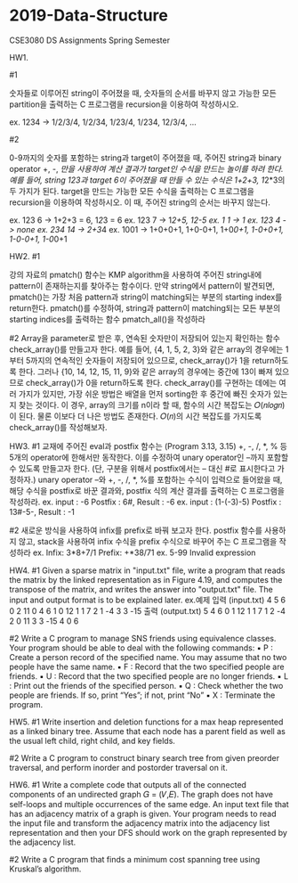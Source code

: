 # 2019-Data-Structure
CSE3080 DS Assignments Spring Semester

HW1.

#1 

숫자들로 이루어진 string이 주어졌을 때, 숫자들의 순서를 바꾸지 않고 가능한 모든 partition을 출력하는 C 프로그램을 recursion을 이용하여 작성하시오.


  ex. 1234 -> 1/2/3/4, 1/2/34, 1/23/4, 1/234, 12/3/4, ...
  
  
 
#2 

0-9까지의 숫자를 포함하는 string과 target이 주어졌을 때, 주어진 string과 binary operator +, -, *만을 사용하여 계산 결과가 target인 수식을 만드는 놀이를 하려 한다. 예를 들어, string 123과 target 6이 주어졌을 때 만들 수 있는 수식은 1+2+3, 1*2*3의 두 가지가 된다. target을 만드는 가능한 모든 수식을 출력하는 C 프로그램을 recursion을 이용하여 작성하시오. 이 때, 주어진 string의 순서는 바꾸지 않는다.


  ex. 123 6 -> 1+2+3 = 6, 1*2*3 = 6
  ex. 123 7 -> 1*2+5, 12-5
  ex. 1 1 -> 1
  ex. 123 4 -> none
  ex. 234 14 -> 2+3*4
  ex. 1001 -> 1+0+0+1, 1+0-0+1, 1+0*0+1, 1-0+0+1, 1-0-0+1, 1-0*0+1
  
  
  
  
HW2.
 #1
 
 강의 자료의 pmatch() 함수는 KMP algorithm을 사용하여 주어진 string내에 pattern이 존재하는지를 찾아주는 함수이다.
만약 string에서 pattern이 발견되면, pmatch()는 가장 처음 pattern과 string이 matching되는 부분의 starting index를 return한다.
pmatch()를 수정하여, string과 pattern이 matching되는 모든 부분의 starting indices를 출력하는 함수 pmatch_all()을 작성하라

 #2 Array을 parameter로 받은 후, 연속된 숫자만이 저장되어 있는지 확인하는 함수 check_array()를 만들고자 한다. 예를 들어, {4, 1, 5, 2, 3}와 같은 array의 경우에는 1부터 5까지의 연속적인 숫자들이 저장되어 있으므로, check_array()가 1을 return하도록 한다. 그러나 {10, 14, 12, 15, 11, 9}와 같은 array의 경우에는 중간에 13이 빠져 있으므로 check_array()가 0을 return하도록 한다.
check_array()를 구현하는 데에는 여러 가지가 있지만, 가장 쉬운 방법은 배열을 먼저 sorting한 후 중간에 빠진 숫자가 있는지 찾는 것이다. 이 경우, array의 크기를 n이라 할 때, 함수의 시간 복잡도는 𝑂(𝑛𝑙𝑜𝑔𝑛)이 된다. 물론 이보다 더 나은 방법도 존재한다. 𝑂(𝑛)의 시간 복잡도를 가지도록 check_array()를 작성해보자.

HW3.
 #1 
 교재에 주어진 eval과 postfix 함수는 (Program 3.13, 3.15) +, -, /, *, % 등 5개의 operator에 한해서만 동작한다. 이를 수정하여 unary operator인 –까지 포함할 수 있도록 만들고자 한다. (단, 구분을 위해서 postfix에서는 – 대신 #로 표시한다고 가정하자.) unary operator –와 +, -, /, *, %를 포함하는 수식이 입력으로 들어왔을 때, 해당 수식을 postfix로 바꾼 결과와, postfix 식의 계산 결과를 출력하는 C 프로그램을 작성하라.
  ex. input : -6 Postfix : 6#, Result : -6
  ex. input : (1-(-3)-5) Postfix : 13#-5-, Result : -1
  
  
 #2 
 새로운 방식을 사용하여 infix를 prefix로 바꿔 보고자 한다. postfix 함수를 사용하지 않고, stack을 사용하여 infix 수식을 prefix 수식으로 바꾸어 주는 C 프로그램을 작성하라
  ex. Infix: 3*8+7/1 Prefix: +*38/71 
  ex. 5-99 Invalid expression
  
  
HW4.
  #1 
  Given a sparse matrix in "input.txt" file, write a program that reads the matrix by the linked representation as in Figure 4.19, and computes the transpose of the matrix, and writes the answer into "output.txt" file. The input and output format is to be explained later. 
    ex.예제 입력 (input.txt) 4 5 6 0 2 11 0 4 6 1 0 12 1 1 7 2 1 -4 3 3 -15 
    출력 (output.txt) 5 4 6 0 1 12 1 1 7 1 2 -4 2 0 11 3 3 -15 4 0 6
  
  
  #2 
  Write a C program to manage SNS friends using equivalence classes. Your program should be able to deal with the following commands: 
  ▪ P <name> : Create a person record of the specified name. You may assume that no two people have the same name. ▪ F <name1> <name2> : Record that the two specified people are friends. ▪ U <name1> <name2> : Record that the two specified people are no longer friends. ▪ L <name> : Print out the friends of the specified person. ▪ Q <name1> <name2> : Check whether the two people are friends. If so, print “Yes”; if not, print “No” ▪ X : Terminate the program.



HW5.
  #1 
  Write insertion and deletion functions for a max heap represented as a linked binary tree. Assume that each node has a parent field as well as the usual left child, right child, and key fields.
  
  
  #2
  Write a C program to construct binary search tree from given preorder traversal, and perform inorder and postorder traversal on it.
  
HW6.
  #1
  Write a complete code that outputs all of the connected components of an undirected graph 𝐺 = (𝑉,𝐸). The graph does not have self-loops and multiple occurrences of the same edge. An input text file that has an adjacency matrix of a graph is given. Your program needs to read the input file and transform the adjacency matrix into the adjacency list representation and then your DFS should work on the graph represented by the adjacency list.
 
  
  #2 
  Write a C program that finds a minimum cost spanning tree using Kruskal’s algorithm. 

